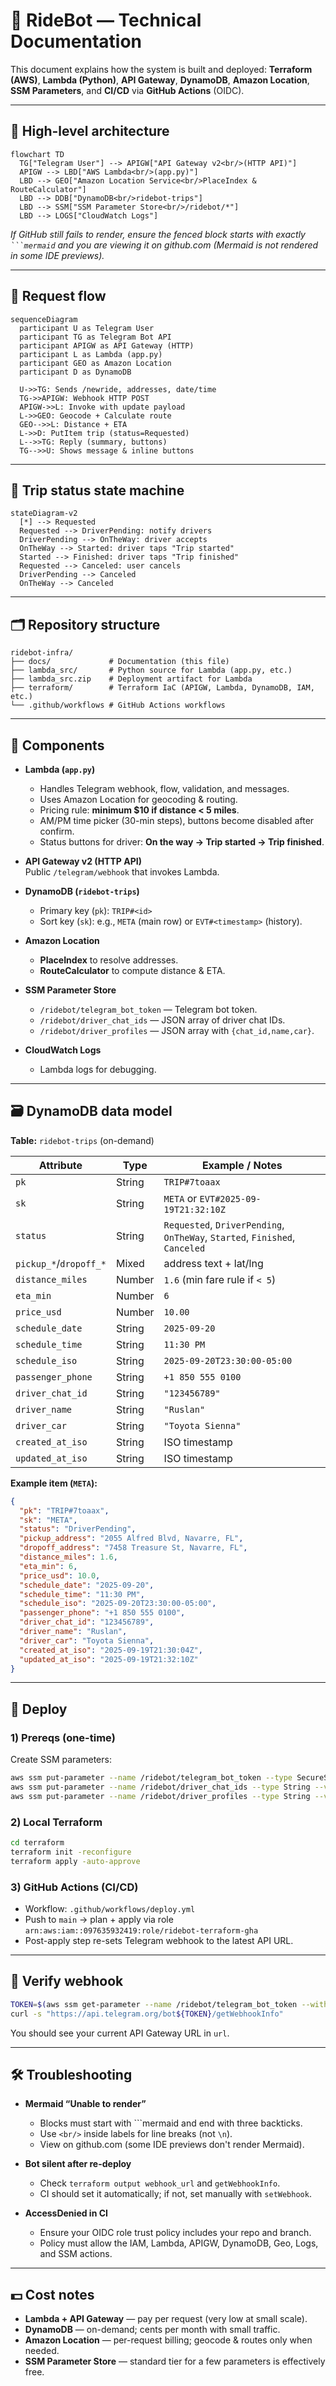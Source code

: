 # 🚖 RideBot — Technical Documentation

This document explains how the system is built and deployed: **Terraform (AWS)**, **Lambda (Python)**, **API Gateway**, **DynamoDB**, **Amazon Location**, **SSM Parameters**, and **CI/CD** via **GitHub Actions** (OIDC).

---

## 📐 High-level architecture

```mermaid
flowchart TD
  TG["Telegram User"] --> APIGW["API Gateway v2<br/>(HTTP API)"]
  APIGW --> LBD["AWS Lambda<br/>(app.py)"]
  LBD --> GEO["Amazon Location Service<br/>PlaceIndex & RouteCalculator"]
  LBD --> DDB["DynamoDB<br/>ridebot-trips"]
  LBD --> SSM["SSM Parameter Store<br/>/ridebot/*"]
  LBD --> LOGS["CloudWatch Logs"]
```
*If GitHub still fails to render, ensure the fenced block starts with exactly <code>```mermaid</code> and you are viewing it on github.com (Mermaid is not rendered in some IDE previews).*

---

## 🔁 Request flow

```mermaid
sequenceDiagram
  participant U as Telegram User
  participant TG as Telegram Bot API
  participant APIGW as API Gateway (HTTP)
  participant L as Lambda (app.py)
  participant GEO as Amazon Location
  participant D as DynamoDB

  U->>TG: Sends /newride, addresses, date/time
  TG->>APIGW: Webhook HTTP POST
  APIGW->>L: Invoke with update payload
  L->>GEO: Geocode + Calculate route
  GEO-->>L: Distance + ETA
  L->>D: PutItem trip (status=Requested)
  L-->>TG: Reply (summary, buttons)
  TG-->>U: Shows message & inline buttons
```

---

## 🚦 Trip status state machine

```mermaid
stateDiagram-v2
  [*] --> Requested
  Requested --> DriverPending: notify drivers
  DriverPending --> OnTheWay: driver accepts
  OnTheWay --> Started: driver taps "Trip started"
  Started --> Finished: driver taps "Trip finished"
  Requested --> Canceled: user cancels
  DriverPending --> Canceled
  OnTheWay --> Canceled
```

---

## 🗂 Repository structure

```
ridebot-infra/
├── docs/             # Documentation (this file)
├── lambda_src/       # Python source for Lambda (app.py, etc.)
├── lambda_src.zip    # Deployment artifact for Lambda
├── terraform/        # Terraform IaC (APIGW, Lambda, DynamoDB, IAM, etc.)
└── .github/workflows # GitHub Actions workflows
```

---

## 🧩 Components

- **Lambda (`app.py`)**
  - Handles Telegram webhook, flow, validation, and messages.
  - Uses Amazon Location for geocoding & routing.
  - Pricing rule: **minimum $10 if distance < 5 miles**.
  - AM/PM time picker (30-min steps), buttons become disabled after confirm.
  - Status buttons for driver: **On the way → Trip started → Trip finished**.

- **API Gateway v2 (HTTP API)**  
  Public `/telegram/webhook` that invokes Lambda.

- **DynamoDB (`ridebot-trips`)**
  - Primary key (`pk`): `TRIP#<id>`
  - Sort key (`sk`): e.g., `META` (main row) or `EVT#<timestamp>` (history).

- **Amazon Location**
  - **PlaceIndex** to resolve addresses.
  - **RouteCalculator** to compute distance & ETA.

- **SSM Parameter Store**
  - `/ridebot/telegram_bot_token` — Telegram bot token.
  - `/ridebot/driver_chat_ids` — JSON array of driver chat IDs.
  - `/ridebot/driver_profiles` — JSON array with `{chat_id,name,car}`.

- **CloudWatch Logs**
  - Lambda logs for debugging.

---

## 🗃 DynamoDB data model

**Table:** `ridebot-trips` (on-demand)

| Attribute           | Type   | Example / Notes                                      |
|--------------------|--------|-------------------------------------------------------|
| `pk`               | String | `TRIP#7toaax`                                         |
| `sk`               | String | `META` or `EVT#2025-09-19T21:32:10Z`                  |
| `status`           | String | `Requested`, `DriverPending`, `OnTheWay`, `Started`, `Finished`, `Canceled` |
| `pickup_*`/`dropoff_*` | Mixed | address text + lat/lng                                |
| `distance_miles`   | Number | `1.6` (min fare rule if `< 5`)                        |
| `eta_min`          | Number | `6`                                                   |
| `price_usd`        | Number | `10.00`                                               |
| `schedule_date`    | String | `2025-09-20`                                          |
| `schedule_time`    | String | `11:30 PM`                                            |
| `schedule_iso`     | String | `2025-09-20T23:30:00-05:00`                           |
| `passenger_phone`  | String | `+1 850 555 0100`                                     |
| `driver_chat_id`   | String | `"123456789"`                                         |
| `driver_name`      | String | `"Ruslan"`                                            |
| `driver_car`       | String | `"Toyota Sienna"`                                     |
| `created_at_iso`   | String | ISO timestamp                                         |
| `updated_at_iso`   | String | ISO timestamp                                         |

**Example item (`META`):**
```json
{
  "pk": "TRIP#7toaax",
  "sk": "META",
  "status": "DriverPending",
  "pickup_address": "2055 Alfred Blvd, Navarre, FL",
  "dropoff_address": "7458 Treasure St, Navarre, FL",
  "distance_miles": 1.6,
  "eta_min": 6,
  "price_usd": 10.0,
  "schedule_date": "2025-09-20",
  "schedule_time": "11:30 PM",
  "schedule_iso": "2025-09-20T23:30:00-05:00",
  "passenger_phone": "+1 850 555 0100",
  "driver_chat_id": "123456789",
  "driver_name": "Ruslan",
  "driver_car": "Toyota Sienna",
  "created_at_iso": "2025-09-19T21:30:04Z",
  "updated_at_iso": "2025-09-19T21:32:10Z"
}
```

---

## 🚀 Deploy

### 1) Prereqs (one-time)
Create SSM parameters:
```bash
aws ssm put-parameter --name /ridebot/telegram_bot_token --type SecureString --value "<BOT_TOKEN>"
aws ssm put-parameter --name /ridebot/driver_chat_ids --type String --value '["<CHAT_ID_1>","<CHAT_ID_2>"]'
aws ssm put-parameter --name /ridebot/driver_profiles --type String --value '[{"chat_id":"<CHAT_ID_1>","name":"Ruslan","car":"Toyota Sienna"},{"chat_id":"<CHAT_ID_2>","name":"Lenora","car":"Toyota Sienna"}]'
```

### 2) Local Terraform
```bash
cd terraform
terraform init -reconfigure
terraform apply -auto-approve
```

### 3) GitHub Actions (CI/CD)
- Workflow: `.github/workflows/deploy.yml`
- Push to `main` → plan + apply via role `arn:aws:iam::097635932419:role/ridebot-terraform-gha`
- Post-apply step re-sets Telegram webhook to the latest API URL.

---

## 🔎 Verify webhook

```bash
TOKEN=$(aws ssm get-parameter --name /ridebot/telegram_bot_token --with-decryption --query 'Parameter.Value' --output text)
curl -s "https://api.telegram.org/bot${TOKEN}/getWebhookInfo"
```
You should see your current API Gateway URL in `url`.

---

## 🛠 Troubleshooting

- **Mermaid “Unable to render”**  
  - Blocks must start with ```mermaid and end with three backticks.  
  - Use `<br/>` inside labels for line breaks (not `\n`).  
  - View on github.com (some IDE previews don't render Mermaid).

- **Bot silent after re-deploy**  
  - Check `terraform output webhook_url` and `getWebhookInfo`.  
  - CI should set it automatically; if not, set manually with `setWebhook`.

- **AccessDenied in CI**  
  - Ensure your OIDC role trust policy includes your repo and branch.  
  - Policy must allow the IAM, Lambda, APIGW, DynamoDB, Geo, Logs, and SSM actions.

---

## 💵 Cost notes

- **Lambda + API Gateway** — pay per request (very low at small scale).  
- **DynamoDB** — on-demand; cents per month with small traffic.  
- **Amazon Location** — per-request billing; geocode & routes only when needed.  
- **SSM Parameter Store** — standard tier for a few parameters is effectively free.

